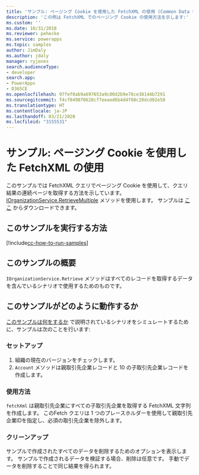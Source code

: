 ```yaml
---
title: 'サンプル: ページング Cookie を使用した FetchXML の使用 (Common Data Service) | Microsoft Docs'
description: 'この例は FetchXML でのページング Cookie の使用方法を示します:'
ms.custom: ''
ms.date: 10/31/2018
ms.reviewer: pehecke
ms.service: powerapps
ms.topic: samples
author: JimDaly
ms.author: jdaly
manager: ryjones
search.audienceType:
- developer
search.app:
- PowerApps
- D365CE
ms.openlocfilehash: 97fef0ab9a697653a9c00d2b9e78ce38144b7291
ms.sourcegitcommit: f4cf849070628cf7eeaed6b4d4f08c20dcd02e58
ms.translationtype: HT
ms.contentlocale: ja-JP
ms.lasthandoff: 03/21/2020
ms.locfileid: "3155531"
---
```

# <a name="sample-use-fetchxml-with-a-paging-cookie"></a>サンプル: ページング Cookie を使用した FetchXML の使用

<!-- This could be greatly simplified IMHO 
https://docs.microsoft.com/dynamics365/customer-engagement/developer/org-service/sample-use-fetchxml-paging-cookie
-->
このサンプルでは FetchXML クエリでページング Cookie を使用して、クエリ結果の連続ページを取得する方法を示しています。 [IOrganizationService.RetrieveMultiple](https://docs.microsoft.com/dotnet/api/microsoft.xrm.sdk.iorganizationservice.retrievemultiple?view=dynamics-general-ce-9) メソッドを使用します。 サンプルは [ここ](https://github.com/Microsoft/PowerApps-Samples/tree/master/cds/orgsvc/C%23/UseFetchXMLWithPaging) からダウンロードできます。

## <a name="how-to-run-this-sample"></a>このサンプルを実行する方法

[!include[cc-how-to-run-samples](../../includes/cc-how-to-run-samples.md)]

## <a name="what-this-sample-does"></a>このサンプルの概要

`IOrganizationService.Retrieve` メソッドはすべてのレコードを取得するデータを含んでいるシナリオで使用するためのものです。

## <a name="how-this-sample-works"></a>このサンプルがどのように動作するか

[このサンプルは何をするか](#what-this-sample-does) で説明されているシナリオをシミュレートするために、サンプルは次のことを行います:

### <a name="setup"></a>セットアップ

1. 組織の現在のバージョンをチェックします。
1. `Account` メソッドは親取引先企業レコードと 10 の子取引先企業レコードを作成します。

### <a name="demonstrate"></a>使用方法

`fetchXml` は親取引先企業にすべての子取引先企業を取得する FetchXML 文字列を作成します。 このFetch クエリは 1 つのプレースホルダーを使用して親取引先企業IDを指定し、必須の取引先企業を除外します。

### <a name="clean-up"></a>クリーンアップ

サンプルで作成されたすべてのデータを削除するためのオプションを表示します。 サンプルで作成されるデータを検証する場合、削除は任意です。 手動でデータを削除することで同じ結果を得られます。

